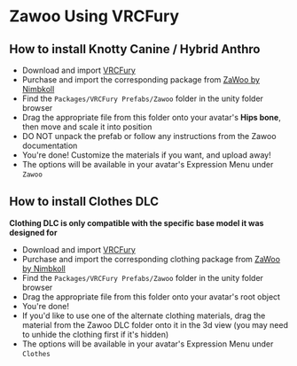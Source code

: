 Zawoo Using VRCFury
==

## How to install Knotty Canine / Hybrid Anthro
* Download and import [VRCFury](https://vrcfury.com/download)
* Purchase and import the corresponding package from [ZaWoo by Nimbkoll](https://zawoo.gumroad.com/)
* Find the `Packages/VRCFury Prefabs/Zawoo` folder in the unity folder browser
* Drag the appropriate file from this folder onto your avatar's **Hips bone**, then move and scale it into position
* DO NOT unpack the prefab or follow any instructions from the Zawoo documentation
* You're done! Customize the materials if you want, and upload away!
* The options will be available in your avatar's Expression Menu under `Zawoo`

## How to install Clothes DLC
**Clothing DLC is only compatible with the specific base model it was designed for**
* Download and import [VRCFury](https://vrcfury.com/download)
* Purchase and import the corresponding clothing package from [ZaWoo by Nimbkoll](https://zawoo.gumroad.com/)
* Find the `Packages/VRCFury Prefabs/Zawoo` folder in the unity folder browser
* Drag the appropriate file from this folder onto your avatar's root object
* You're done!
* If you'd like to use one of the alternate clothing materials, drag the material from the Zawoo DLC folder onto it in the 3d view (you may need to unhide the clothing first if it's hidden)
* The options will be available in your avatar's Expression Menu under `Clothes`
